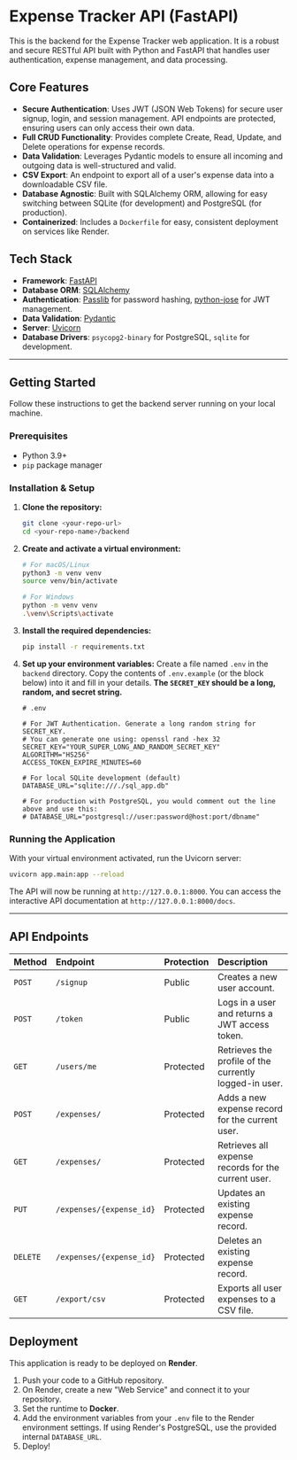 # Expense Tracker API (FastAPI)

This is the backend for the Expense Tracker web application. It is a robust and secure RESTful API built with Python and FastAPI that handles user authentication, expense management, and data processing.

## Core Features

- **Secure Authentication**: Uses JWT (JSON Web Tokens) for secure user signup, login, and session management. API endpoints are protected, ensuring users can only access their own data.
- **Full CRUD Functionality**: Provides complete Create, Read, Update, and Delete operations for expense records.
- **Data Validation**: Leverages Pydantic models to ensure all incoming and outgoing data is well-structured and valid.
- **CSV Export**: An endpoint to export all of a user's expense data into a downloadable CSV file.
- **Database Agnostic**: Built with SQLAlchemy ORM, allowing for easy switching between SQLite (for development) and PostgreSQL (for production).
- **Containerized**: Includes a `Dockerfile` for easy, consistent deployment on services like Render.

## Tech Stack

- **Framework**: [FastAPI](https://fastapi.tiangolo.com/)
- **Database ORM**: [SQLAlchemy](https://www.sqlalchemy.org/)
- **Authentication**: [Passlib](https://passlib.readthedocs.io/en/stable/) for password hashing, [python-jose](https://github.com/mpdavis/python-jose) for JWT management.
- **Data Validation**: [Pydantic](https://pydantic-docs.helpmanual.io/)
- **Server**: [Uvicorn](https://www.uvicorn.org/)
- **Database Drivers**: `psycopg2-binary` for PostgreSQL, `sqlite` for development.

---

## Getting Started

Follow these instructions to get the backend server running on your local machine.

### Prerequisites

- Python 3.9+
- `pip` package manager

### Installation & Setup

1.  **Clone the repository:**

    ```bash
    git clone <your-repo-url>
    cd <your-repo-name>/backend
    ```

2.  **Create and activate a virtual environment:**

    ```bash
    # For macOS/Linux
    python3 -m venv venv
    source venv/bin/activate

    # For Windows
    python -m venv venv
    .\venv\Scripts\activate
    ```

3.  **Install the required dependencies:**

    ```bash
    pip install -r requirements.txt
    ```

4.  **Set up your environment variables:**
    Create a file named `.env` in the `backend` directory. Copy the contents of `.env.example` (or the block below) into it and fill in your details. **The `SECRET_KEY` should be a long, random, and secret string.**

    ```dotenv
    # .env

    # For JWT Authentication. Generate a long random string for SECRET_KEY.
    # You can generate one using: openssl rand -hex 32
    SECRET_KEY="YOUR_SUPER_LONG_AND_RANDOM_SECRET_KEY"
    ALGORITHM="HS256"
    ACCESS_TOKEN_EXPIRE_MINUTES=60

    # For local SQLite development (default)
    DATABASE_URL="sqlite:///./sql_app.db"

    # For production with PostgreSQL, you would comment out the line above and use this:
    # DATABASE_URL="postgresql://user:password@host:port/dbname"
    ```

### Running the Application

With your virtual environment activated, run the Uvicorn server:

```bash
uvicorn app.main:app --reload
```

The API will now be running at `http://127.0.0.1:8000`. You can access the interactive API documentation at `http://127.0.0.1:8000/docs`.

---

## API Endpoints

| Method   | Endpoint                 | Protection | Description                                            |
| :------- | :----------------------- | :--------- | :----------------------------------------------------- |
| `POST`   | `/signup`                | Public     | Creates a new user account.                            |
| `POST`   | `/token`                 | Public     | Logs in a user and returns a JWT access token.         |
| `GET`    | `/users/me`              | Protected  | Retrieves the profile of the currently logged-in user. |
| `POST`   | `/expenses/`             | Protected  | Adds a new expense record for the current user.        |
| `GET`    | `/expenses/`             | Protected  | Retrieves all expense records for the current user.    |
| `PUT`    | `/expenses/{expense_id}` | Protected  | Updates an existing expense record.                    |
| `DELETE` | `/expenses/{expense_id}` | Protected  | Deletes an existing expense record.                    |
| `GET`    | `/export/csv`            | Protected  | Exports all user expenses to a CSV file.               |

## Deployment

This application is ready to be deployed on **Render**.

1.  Push your code to a GitHub repository.
2.  On Render, create a new "Web Service" and connect it to your repository.
3.  Set the runtime to **Docker**.
4.  Add the environment variables from your `.env` file to the Render environment settings. If using Render's PostgreSQL, use the provided internal `DATABASE_URL`.
5.  Deploy!
